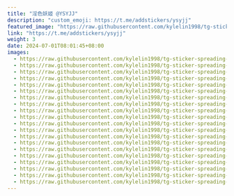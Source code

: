 ```yaml
---
title: "淫色妖姬 @YSYJJ"
description: "custom_emoji: https://t.me/addstickers/ysyjj"
featured_image: "https://raw.githubusercontent.com/kylelin1998/tg-sticker-spreading-worldwide-images/main/img/884a6fb9-e962-4d66-adf4-c1cc555ea37e.jpg"
link: "https://t.me/addstickers/ysyjj"
weight: 3
date: 2024-07-01T08:01:45+08:00
images:
  - https://raw.githubusercontent.com/kylelin1998/tg-sticker-spreading-worldwide-images/main/img/884a6fb9-e962-4d66-adf4-c1cc555ea37e.jpg
  - https://raw.githubusercontent.com/kylelin1998/tg-sticker-spreading-worldwide-images/main/img/028b3875-d05d-4e19-b256-b5592c55502b.jpg
  - https://raw.githubusercontent.com/kylelin1998/tg-sticker-spreading-worldwide-images/main/img/a14416ab-9fe2-4b76-8940-8b3abe58a3b0.jpg
  - https://raw.githubusercontent.com/kylelin1998/tg-sticker-spreading-worldwide-images/main/img/853df0d7-05b7-405e-8d56-a2d49f0cd5b0.jpg
  - https://raw.githubusercontent.com/kylelin1998/tg-sticker-spreading-worldwide-images/main/img/54c32e4a-b8e9-4075-9251-73110dd6ca45.jpg
  - https://raw.githubusercontent.com/kylelin1998/tg-sticker-spreading-worldwide-images/main/img/d8db4986-b72e-4433-8b31-ef8e6f8587e3.jpg
  - https://raw.githubusercontent.com/kylelin1998/tg-sticker-spreading-worldwide-images/main/img/3058f286-3592-4c7a-b6e2-21102487d202.jpg
  - https://raw.githubusercontent.com/kylelin1998/tg-sticker-spreading-worldwide-images/main/img/1b6f7a9d-3631-4c67-ab27-774a49c7e5d1.jpg
  - https://raw.githubusercontent.com/kylelin1998/tg-sticker-spreading-worldwide-images/main/img/27ab92ff-5091-45f7-9bc3-341ab4da3408.jpg
  - https://raw.githubusercontent.com/kylelin1998/tg-sticker-spreading-worldwide-images/main/img/dad64e78-3a74-4871-ad5b-88ca8c3bda4f.jpg
  - https://raw.githubusercontent.com/kylelin1998/tg-sticker-spreading-worldwide-images/main/img/93ae4313-b561-486c-b52a-2ec39f7aa0fe.jpg
  - https://raw.githubusercontent.com/kylelin1998/tg-sticker-spreading-worldwide-images/main/img/46b3baa5-9cef-4b14-b67d-d613300c2a5d.jpg
  - https://raw.githubusercontent.com/kylelin1998/tg-sticker-spreading-worldwide-images/main/img/2e516cb1-1b53-40f3-aa9d-0ac95a283890.jpg
  - https://raw.githubusercontent.com/kylelin1998/tg-sticker-spreading-worldwide-images/main/img/c61bfe86-bfd1-4ad7-a6b8-24c7251a0f84.jpg
  - https://raw.githubusercontent.com/kylelin1998/tg-sticker-spreading-worldwide-images/main/img/e76e31ed-ef3f-40e5-bcfe-f23d2f5c33db.jpg
  - https://raw.githubusercontent.com/kylelin1998/tg-sticker-spreading-worldwide-images/main/img/81465704-632d-4c97-96c7-e732f2988312.jpg
  - https://raw.githubusercontent.com/kylelin1998/tg-sticker-spreading-worldwide-images/main/img/6bc172f1-ed7f-4cbb-9a30-0be5e907afd0.jpg
  - https://raw.githubusercontent.com/kylelin1998/tg-sticker-spreading-worldwide-images/main/img/36d22494-fd23-49ef-8754-8b4f0a347beb.jpg
  - https://raw.githubusercontent.com/kylelin1998/tg-sticker-spreading-worldwide-images/main/img/ed89b003-3bb3-4568-a15b-9499a4e5d664.jpg
  - https://raw.githubusercontent.com/kylelin1998/tg-sticker-spreading-worldwide-images/main/img/d5eb073d-d7ab-4d01-9cb2-0ccfb76fa128.jpg
---
```

